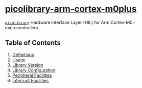 # [picolibrary-arm-cortex-m0plus](https://github.com/apcountryman/picolibrary-arm-cortex-m0plus)
[`picolibrary`](https://github.com/apcountryman/picolibrary) Hardware Interface Layer
(HIL) for Arm Cortex-M0+ microcontrollers.

## Table of Contents
1. [Definitions](definitions.md)
1. [Usage](usage.md)
1. [Library Version](library_version.md)
1. [Library Configuration](library_configuration.md)
1. [Peripheral Facilities](peripheral.md)
1. [Interrupt Facilities](interrupt.md)
